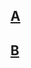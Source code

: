 ## [A](https://youtu.be/tf71xPW2Ej0?si=XfixBDBFllmv)
## [B](https://www.youtube.com/watch?v=rPapZJ8n3xs)

<!--
**wkre12/wkre12** is a ✨ _special_ ✨ repository because its `README.md` (this file) appears on your GitHub profile.

Here are some ideas to get you started:

- 🔭 I’m currently working on ...
- 🌱 I’m currently learning ...
- 👯 I’m looking to collaborate on ...
- 🤔 I’m looking for help with ...
- 💬 Ask me about ...
- 📫 How to reach me: ...
- 😄 Pronouns: ...
- ⚡ Fun fact: ...
-->
